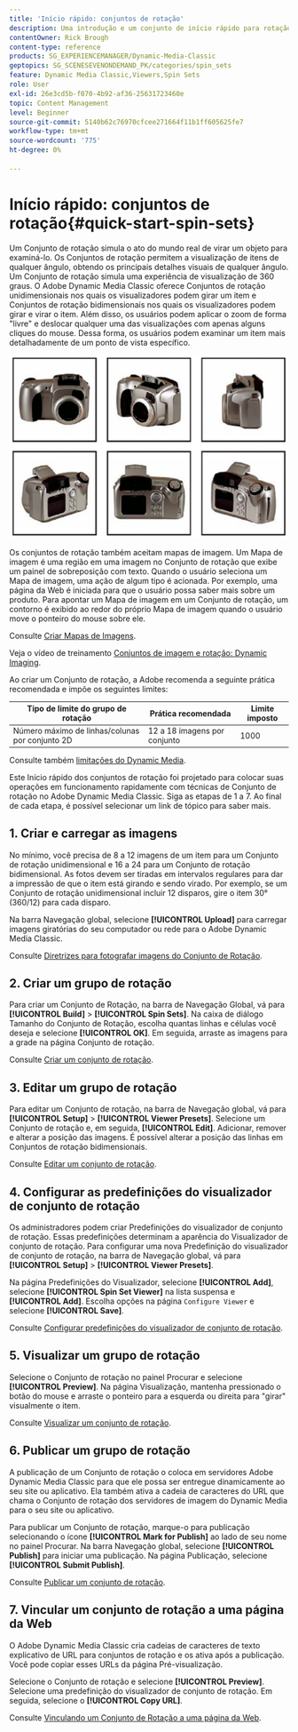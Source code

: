```yaml
---
title: 'Início rápido: conjuntos de rotação'
description: Uma introdução e um conjunto de início rápido para rotação para ajudar você a começar a usar o Adobe Dynamic Media Classic rapidamente.
contentOwner: Rick Brough
content-type: reference
products: SG_EXPERIENCEMANAGER/Dynamic-Media-Classic
geptopics: SG_SCENESEVENONDEMAND_PK/categories/spin_sets
feature: Dynamic Media Classic,Viewers,Spin Sets
role: User
exl-id: 26e3cd5b-f070-4b92-af36-25631723460e
topic: Content Management
level: Beginner
source-git-commit: 5140b62c76970cfcee271664f11b1ff605625fe7
workflow-type: tm+mt
source-wordcount: '775'
ht-degree: 0%

---
```


# Início rápido: conjuntos de rotação{#quick-start-spin-sets}

Um Conjunto de rotação simula o ato do mundo real de virar um objeto para examiná-lo. Os Conjuntos de rotação permitem a visualização de itens de qualquer ângulo, obtendo os principais detalhes visuais de qualquer ângulo. Um Conjunto de rotação simula uma experiência de visualização de 360 graus. O Adobe Dynamic Media Classic oferece Conjuntos de rotação unidimensionais nos quais os visualizadores podem girar um item e Conjuntos de rotação bidimensionais nos quais os visualizadores podem girar e virar o item. Além disso, os usuários podem aplicar o zoom de forma &quot;livre&quot; e deslocar qualquer uma das visualizações com apenas alguns cliques do mouse. Dessa forma, os usuários podem examinar um item mais detalhadamente de um ponto de vista específico.

![Imagens para um grupo de rotação.](/help/using/assets/spin_set.png)

Os conjuntos de rotação também aceitam mapas de imagem. Um Mapa de imagem é uma região em uma imagem no Conjunto de rotação que exibe um painel de sobreposição com texto. Quando o usuário seleciona um Mapa de imagem, uma ação de algum tipo é acionada. Por exemplo, uma página da Web é iniciada para que o usuário possa saber mais sobre um produto. Para apontar um Mapa de imagem em um Conjunto de rotação, um contorno é exibido ao redor do próprio Mapa de imagem quando o usuário move o ponteiro do mouse sobre ele.

Consulte [Criar Mapas de Imagens](creating-image-maps.md).

Veja o vídeo de treinamento [Conjuntos de imagem e rotação: Dynamic Imaging](https://s7d5.scene7.com/s7viewers/html5/VideoViewer.html?videoserverurl=https://s7d5.scene7.com/is/content/&emailurl=https://s7d5.scene7.com/s7/emailFriend&serverUrl=https://s7d5.scene7.com/is/image/&config=Scene7SharedAssets/Universal_HTML5_Video&contenturl=https://s7d5.scene7.com/skins/&asset=S7tutorials/556_Image%20&%20Spin%20Sets_converted%20renamed_Dynamic%20Imaging-AVS).

Ao criar um Conjunto de rotação, a Adobe recomenda a seguinte prática recomendada e impõe os seguintes limites:

| Tipo de limite do grupo de rotação | Prática recomendada | Limite imposto |
| --- | --- | --- |
| Número máximo de linhas/colunas por conjunto 2D | 12 a 18 imagens por conjunto | 1000 |

Consulte também [limitações do Dynamic Media](/help/using/limitations.md).

Este Início rápido dos conjuntos de rotação foi projetado para colocar suas operações em funcionamento rapidamente com técnicas de Conjunto de rotação no Adobe Dynamic Media Classic. Siga as etapas de 1 a 7. Ao final de cada etapa, é possível selecionar um link de tópico para saber mais.

## &#x200B;1. Criar e carregar as imagens

No mínimo, você precisa de 8 a 12 imagens de um item para um Conjunto de rotação unidimensional e 16 a 24 para um Conjunto de rotação bidimensional. As fotos devem ser tiradas em intervalos regulares para dar a impressão de que o item está girando e sendo virado. Por exemplo, se um Conjunto de rotação unidimensional incluir 12 disparos, gire o item 30° (360/12) para cada disparo.

Na barra Navegação global, selecione **[!UICONTROL Upload]** para carregar imagens giratórias do seu computador ou rede para o Adobe Dynamic Media Classic.

Consulte [Diretrizes para fotografar imagens do Conjunto de Rotação](creating-spin-set.md#guidelines-for-shooting-spin-set-images).

## &#x200B;2. Criar um grupo de rotação

Para criar um Conjunto de Rotação, na barra de Navegação Global, vá para **[!UICONTROL Build]** > **[!UICONTROL Spin Sets]**. Na caixa de diálogo Tamanho do Conjunto de Rotação, escolha quantas linhas e células você deseja e selecione **[!UICONTROL OK]**. Em seguida, arraste as imagens para a grade na página Conjunto de rotação.

Consulte [Criar um conjunto de rotação](creating-spin-set.md#creating-a-spin-set).

## &#x200B;3. Editar um grupo de rotação

Para editar um Conjunto de rotação, na barra de Navegação global, vá para **[!UICONTROL Setup]** > **[!UICONTROL Viewer Presets]**. Selecione um Conjunto de rotação e, em seguida, **[!UICONTROL Edit]**. Adicionar, remover e alterar a posição das imagens. É possível alterar a posição das linhas em Conjuntos de rotação bidimensionais.

Consulte [Editar um conjunto de rotação](creating-spin-set.md#editing-a-spin-set).

## &#x200B;4. Configurar as predefinições do visualizador de conjunto de rotação

Os administradores podem criar Predefinições do visualizador de conjunto de rotação. Essas predefinições determinam a aparência do Visualizador de conjunto de rotação. Para configurar uma nova Predefinição do visualizador de conjunto de rotação, na barra de Navegação global, vá para **[!UICONTROL Setup]** > **[!UICONTROL Viewer Presets]**.

Na página Predefinições do Visualizador, selecione **[!UICONTROL Add]**, selecione **[!UICONTROL Spin Set Viewer]** na lista suspensa e **[!UICONTROL Add]**. Escolha opções na página `Configure Viewer` e selecione **[!UICONTROL Save]**.

Consulte [Configurar predefinições do visualizador de conjunto de rotação](setting-spin-set-viewer-presets.md#setting-up-spin-set-viewer-presets).

## &#x200B;5. Visualizar um grupo de rotação

Selecione o Conjunto de rotação no painel Procurar e selecione **[!UICONTROL Preview]**. Na página Visualização, mantenha pressionado o botão do mouse e arraste o ponteiro para a esquerda ou direita para &quot;girar&quot; visualmente o item.

Consulte [Visualizar um conjunto de rotação](previewing-spin-set.md#previewing-a-spin-set).

## &#x200B;6. Publicar um grupo de rotação

A publicação de um Conjunto de rotação o coloca em servidores Adobe Dynamic Media Classic para que ele possa ser entregue dinamicamente ao seu site ou aplicativo. Ela também ativa a cadeia de caracteres do URL que chama o Conjunto de rotação dos servidores de imagem do Dynamic Media para o seu site ou aplicativo.

Para publicar um Conjunto de rotação, marque-o para publicação selecionando o ícone **[!UICONTROL Mark for Publish]** ao lado de seu nome no painel Procurar. Na barra Navegação global, selecione **[!UICONTROL Publish]** para iniciar uma publicação. Na página Publicação, selecione **[!UICONTROL Submit Publish]**.

Consulte [Publicar um conjunto de rotação](publishing-spin-set.md#publishing-a-spin-set).

## &#x200B;7. Vincular um conjunto de rotação a uma página da Web

O Adobe Dynamic Media Classic cria cadeias de caracteres de texto explicativo de URL para conjuntos de rotação e os ativa após a publicação. Você pode copiar esses URLs da página Pré-visualização.

Selecione o Conjunto de rotação e selecione **[!UICONTROL Preview]**. Selecione uma predefinição do visualizador de conjunto de rotação. Em seguida, selecione o **[!UICONTROL Copy URL]**.

Consulte [Vinculando um Conjunto de Rotação a uma página da Web](linking-spin-set-web-page.md#linking-a-spin-set-to-a-web-page).
